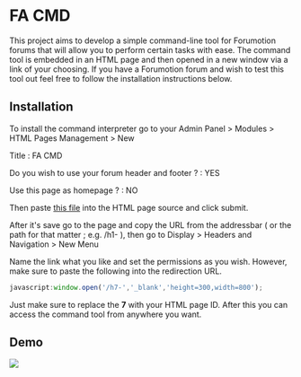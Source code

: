 # FA CMD

This project aims to develop a simple command-line tool for Forumotion forums that will allow you to perform certain tasks with ease. The command tool is embedded in an HTML page and then opened in a new window via a link of your choosing. If you have a Forumotion forum and wish to test this tool out feel free to follow the installation instructions below.

## Installation
To install the command interpreter go to your Admin Panel > Modules > HTML Pages Management > New 

Title : FA CMD

Do you wish to use your forum header and footer ? : YES

Use this page as homepage ? : NO

Then paste [this file](https://raw.githubusercontent.com/SethClydesdale/fa-cmd/master/cmd.html) into the HTML page source and click submit.

After it's save go to the page and copy the URL from the addressbar ( or the path for that matter ; e.g. /h1- ), then go to Display > Headers and Navigation > New Menu

Name the link what you like and set the permissions as you wish. However, make sure to paste the following into the redirection URL.
```javascript
javascript:window.open('/h7-','_blank','height=300,width=800');
```
Just make sure to replace the **7** with your HTML page ID. After this you can access the command tool from anywhere you want.

## Demo
![](http://i68.servimg.com/u/f68/18/45/41/65/captur10.gif)
